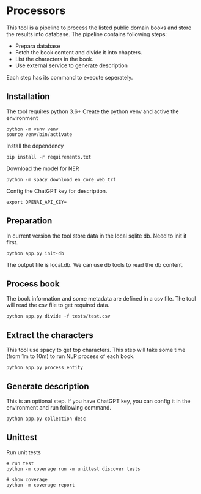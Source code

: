 # Processors
This tool is a pipeline to process the listed public domain books and store the results into database. The pipeline contains following steps:

- Prepara database
- Fetch the book content and divide it into chapters.
- List the characters in the book.
- Use external service to generate description

Each step has its command to execute seperately.

## Installation
The tool requires python 3.6+ 
Create the python venv and active the environment

```shell
python -m venv venv
source venv/bin/activate
```

Install the dependency

```shell
pip install -r requirements.txt
```

Download the model for NER

```shell
python -m spacy download en_core_web_trf
```

Config the ChatGPT key for description.

```shell
export OPENAI_API_KEY=
```

## Preparation
In current version the tool store data in the local sqlite db. Need to init it first.

```shell
python app.py init-db
```
The output file is local.db. We can use db tools to read the db content.

## Process book
The book information and some metadata are defined in a csv file. The tool will read the csv file to get required data.

```shell
python app.py divide -f tests/test.csv
```

## Extract the characters
This tool use spacy to get top characters. This step will take some time (from 1m to 10m) to run NLP process of each book.

```shell
python app.py process_entity
```

## Generate description
This is an optional step. If you have ChatGPT key, you can config it in the environment and run following command.
```shell
python app.py collection-desc
```

## Unittest
Run unit tests
```shell
# run test
python -m coverage run -m unittest discover tests

# show coverage
python -m coverage report
```